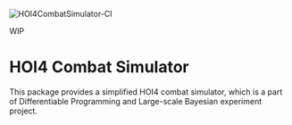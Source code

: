 ![HOI4CombatSimulator-CI](https://github.com/yiyuezhuo/HOI4CombatSimulator.jl/workflows/HOI4CombatSimulator-CI/badge.svg)

WIP

# HOI4 Combat Simulator

This package provides a simplified HOI4 combat simulator, which is a part of Differentiable Programming and Large-scale Bayesian experiment project.
